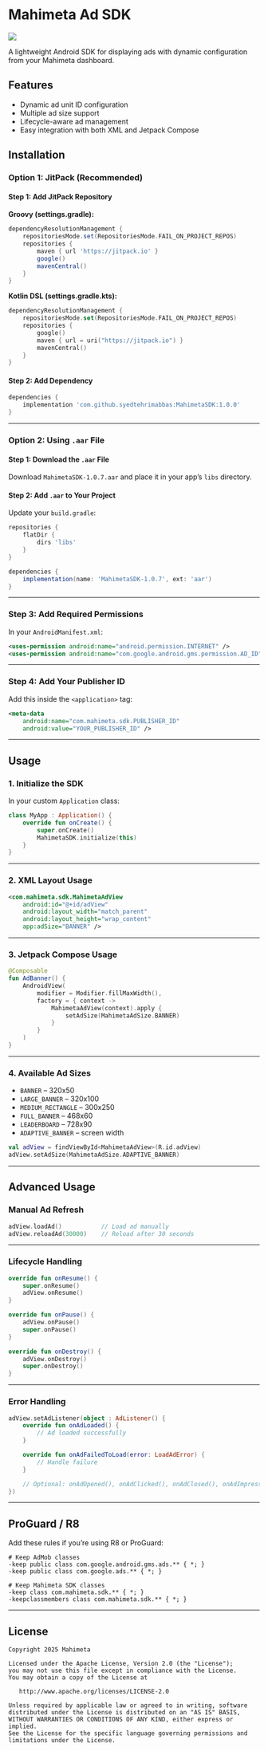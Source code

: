 # Mahimeta Ad SDK

[![](https://jitpack.io/v/syedtehrimabbas/MahimetaSDK.svg)](https://jitpack.io/#syedtehrimabbas/MahimetaSDK)

A lightweight Android SDK for displaying ads with dynamic configuration from your Mahimeta dashboard.

## Features

- Dynamic ad unit ID configuration
- Multiple ad size support
- Lifecycle-aware ad management
- Easy integration with both XML and Jetpack Compose

## Installation

### Option 1: JitPack (Recommended)

#### Step 1: Add JitPack Repository

**Groovy (settings.gradle):**
```groovy
dependencyResolutionManagement {
    repositoriesMode.set(RepositoriesMode.FAIL_ON_PROJECT_REPOS)
    repositories {
        maven { url 'https://jitpack.io' }
        google()
        mavenCentral()
    }
}
```

**Kotlin DSL (settings.gradle.kts):**
```kts
dependencyResolutionManagement {
    repositoriesMode.set(RepositoriesMode.FAIL_ON_PROJECT_REPOS)
    repositories {
        google()
        maven { url = uri("https://jitpack.io") }
        mavenCentral()
    }
}
```

#### Step 2: Add Dependency

```groovy
dependencies {
    implementation 'com.github.syedtehrimabbas:MahimetaSDK:1.0.0'
}
```

---

### Option 2: Using `.aar` File

#### Step 1: Download the `.aar` File

Download `MahimetaSDK-1.0.7.aar` and place it in your app’s `libs` directory.

#### Step 2: Add `.aar` to Your Project

Update your `build.gradle`:

```groovy
repositories {
    flatDir {
        dirs 'libs'
    }
}

dependencies {
    implementation(name: 'MahimetaSDK-1.0.7', ext: 'aar')
}
```

---

### Step 3: Add Required Permissions

In your `AndroidManifest.xml`:

```xml
<uses-permission android:name="android.permission.INTERNET" />
<uses-permission android:name="com.google.android.gms.permission.AD_ID" />
```

---

### Step 4: Add Your Publisher ID

Add this inside the `<application>` tag:

```xml
<meta-data
    android:name="com.mahimeta.sdk.PUBLISHER_ID"
    android:value="YOUR_PUBLISHER_ID" />
```

---

## Usage

### 1. Initialize the SDK

In your custom `Application` class:

```kotlin
class MyApp : Application() {
    override fun onCreate() {
        super.onCreate()
        MahimetaSDK.initialize(this)
    }
}
```

---

### 2. XML Layout Usage

```xml
<com.mahimeta.sdk.MahimetaAdView
    android:id="@+id/adView"
    android:layout_width="match_parent"
    android:layout_height="wrap_content"
    app:adSize="BANNER" />
```

---

### 3. Jetpack Compose Usage

```kotlin
@Composable
fun AdBanner() {
    AndroidView(
        modifier = Modifier.fillMaxWidth(),
        factory = { context ->
            MahimetaAdView(context).apply {
                setAdSize(MahimetaAdSize.BANNER)
            }
        }
    )
}
```

---

### 4. Available Ad Sizes

- `BANNER` – 320x50
- `LARGE_BANNER` – 320x100
- `MEDIUM_RECTANGLE` – 300x250
- `FULL_BANNER` – 468x60
- `LEADERBOARD` – 728x90
- `ADAPTIVE_BANNER` – screen width

```kotlin
val adView = findViewById<MahimetaAdView>(R.id.adView)
adView.setAdSize(MahimetaAdSize.ADAPTIVE_BANNER)
```

---

## Advanced Usage

### Manual Ad Refresh

```kotlin
adView.loadAd()           // Load ad manually
adView.reloadAd(30000)    // Reload after 30 seconds
```

---

### Lifecycle Handling

```kotlin
override fun onResume() {
    super.onResume()
    adView.onResume()
}

override fun onPause() {
    adView.onPause()
    super.onPause()
}

override fun onDestroy() {
    adView.onDestroy()
    super.onDestroy()
}
```

---

### Error Handling

```kotlin
adView.setAdListener(object : AdListener() {
    override fun onAdLoaded() {
        // Ad loaded successfully
    }

    override fun onAdFailedToLoad(error: LoadAdError) {
        // Handle failure
    }

    // Optional: onAdOpened(), onAdClicked(), onAdClosed(), onAdImpression()
})
```

---

## ProGuard / R8

Add these rules if you’re using R8 or ProGuard:

```
# Keep AdMob classes
-keep public class com.google.android.gms.ads.** { *; }
-keep public class com.google.ads.** { *; }

# Keep Mahimeta SDK classes
-keep class com.mahimeta.sdk.** { *; }
-keepclassmembers class com.mahimeta.sdk.** { *; }
```

---

## License

```
Copyright 2025 Mahimeta

Licensed under the Apache License, Version 2.0 (the "License");
you may not use this file except in compliance with the License.
You may obtain a copy of the License at

   http://www.apache.org/licenses/LICENSE-2.0

Unless required by applicable law or agreed to in writing, software
distributed under the License is distributed on an "AS IS" BASIS,
WITHOUT WARRANTIES OR CONDITIONS OF ANY KIND, either express or implied.
See the License for the specific language governing permissions and
limitations under the License.
```
